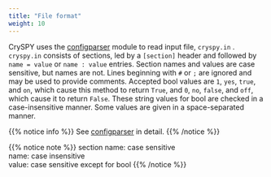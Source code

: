 ```yaml
---
title: "File format"
weight: 10
---
```


CrySPY uses the [configparser](https://docs.python.org/3/library/configparser.html)<i class="fas fa-external-link-alt"></i> module to read input file, `cryspy.in` .
`cryspy.in` consists of sections, led by a `[section]` header and followed by `name = value` or `name : value` entries.
Section names and values are case sensitive, but names are not.
Lines beginning with `#` or `;` are ignored and may be used to provide comments.
Accepted bool values are `1`, `yes`, `true`, and `on`, which cause this method to return `True`,
and `0`, `no`, `false`, and `off`, which cause it to return `False`.
These string values for bool are checked in a case-insensitive manner.
Some values are given in a space-separated manner.


{{% notice info %}}
See [configparser](https://docs.python.org/3/library/configparser.html)<i class="fas fa-external-link-alt"></i> in detail.
{{% /notice %}}

{{% notice note %}}
section name: case sensitive  
name: case insensitive  
value: case sensitive except for bool
{{% /notice %}}
